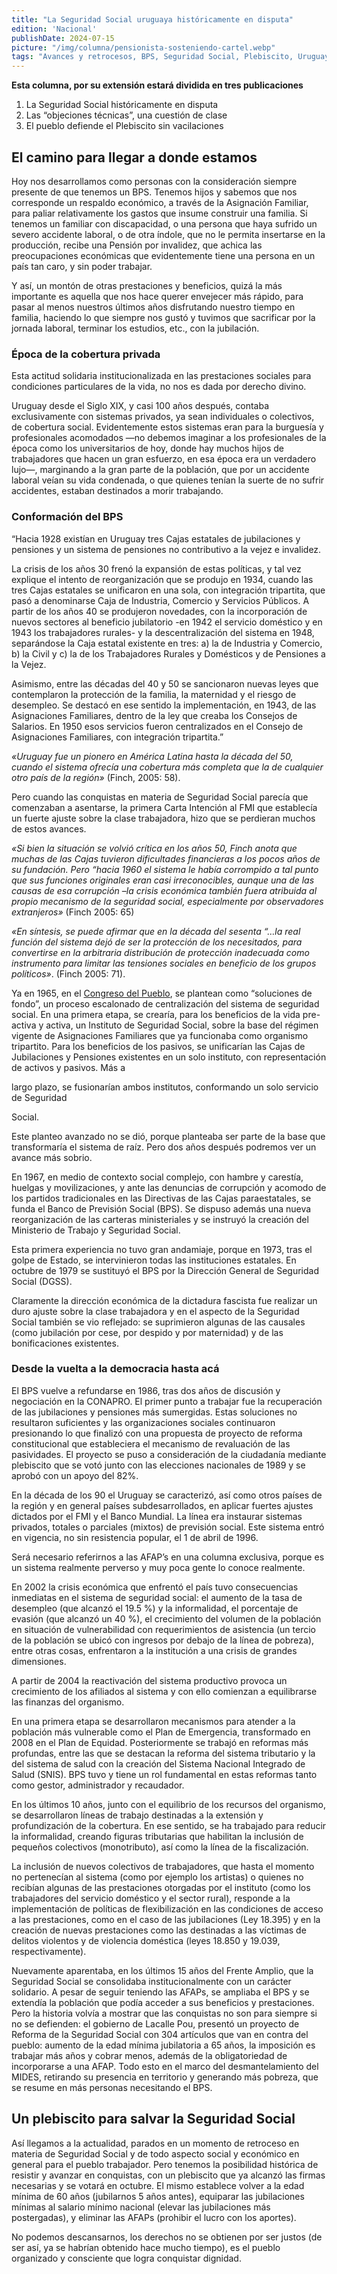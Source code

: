 ```yaml
---
title: "La Seguridad Social uruguaya históricamente en disputa"
edition: 'Nacional'
publishDate: 2024-07-15
picture: "/img/columna/pensionista-sosteniendo-cartel.webp"
tags: "Avances y retrocesos, BPS, Seguridad Social, Plebiscito, Uruguay"
---
```

**Esta columna, por su extensión estará dividida en tres publicaciones**

1. La Seguridad Social históricamente en disputa
2. Las “objeciones técnicas”, una cuestión de clase
3. El pueblo defiende el Plebiscito sin vacilaciones


## El camino para llegar a donde estamos

Hoy nos desarrollamos como personas con la consideración siempre presente de que tenemos un BPS. Tenemos hijos y sabemos que nos corresponde un respaldo económico, a través de la Asignación Familiar, para paliar relativamente los gastos que insume construir una familia. Si tenemos un familiar con discapacidad, o una persona que haya sufrido un severo accidente laboral, o de otra índole, que no le permita insertarse en la producción, recibe una Pensión por invalidez, que achica las preocupaciones económicas que evidentemente tiene una persona en un país tan caro, y sin poder trabajar.

Y así, un montón de otras prestaciones y beneficios, quizá la más importante es aquella que nos hace querer envejecer más rápido, para pasar al menos nuestros últimos años disfrutando nuestro tiempo en familia, haciendo lo que siempre nos gustó y tuvimos que sacrificar por la jornada laboral, terminar los estudios, etc., con la jubilación.


### Época de la cobertura privada

Esta actitud solidaria institucionalizada en las prestaciones sociales para condiciones particulares de la vida, no nos es dada por derecho divino.

Uruguay desde el Siglo XIX, y casi 100 años después, contaba exclusivamente con sistemas privados, ya sean individuales o colectivos, de cobertura social. Evidentemente estos sistemas eran para la burguesía y profesionales acomodados —no debemos imaginar a los profesionales de la época como los universitarios de hoy, donde hay muchos hijos de trabajadores que hacen un gran esfuerzo, en esa época era un verdadero lujo—, marginando a la gran parte de la población, que por un accidente laboral veían su vida condenada, o que quienes tenían la suerte de no sufrir accidentes, estaban destinados a morir trabajando.


### Conformación del BPS

“Hacia 1928 existían en Uruguay tres Cajas estatales de jubilaciones y pensiones y un sistema de pensiones no contributivo a la vejez e invalidez.

La crisis de los años 30 frenó la expansión de estas políticas, y tal vez explique el intento de reorganización que se produjo en 1934, cuando las tres Cajas estatales se unificaron en una sola, con integración tripartita, que pasó a denominarse Caja de Industria, Comercio y Servicios Públicos. A partir de los años 40 se produjeron novedades, con la incorporación de nuevos sectores al beneficio jubilatorio -en 1942 el servicio doméstico y en 1943 los trabajadores rurales- y la descentralización del sistema en 1948, separándose la Caja estatal existente en tres: a) la de Industria y Comercio, b) la Civil y c) la de los Trabajadores Rurales y Domésticos y de Pensiones a la Vejez.

Asimismo, entre las décadas del 40 y 50 se sancionaron nuevas leyes que contemplaron la protección de la familia, la maternidad y el riesgo de desempleo. Se destacó en ese sentido la implementación, en 1943, de las Asignaciones Familiares, dentro de la ley que creaba los Consejos de Salarios. En 1950 esos servicios fueron centralizados en el Consejo de Asignaciones Familiares, con integración tripartita.”

_«Uruguay fue un pionero en América Latina hasta la década del 50, cuando el sistema ofrecía una cobertura más completa que la de cualquier otro país de la región»_ (Finch, 2005: 58).

Pero cuando las conquistas en materia de Seguridad Social parecía que comenzaban a asentarse, la primera Carta Intención al FMI que establecía un fuerte ajuste sobre la clase trabajadora, hizo que se perdieran muchos de estos avances.

_«Si bien la situación se volvió crítica en los años 50, Finch anota que muchas de las Cajas tuvieron dificultades financieras a los pocos años de su fundación. Pero “hacia 1960 el sistema le había corrompido a tal punto que sus funciones originales eran casi irreconocibles, aunque una de las causas de esa corrupción –la crisis económica también fuera atribuida al propio mecanismo de la seguridad social, especialmente por observadores extranjeros»_ (Finch 2005: 65)

_«En síntesis, se puede afirmar que en la década del sesenta “…la real función del sistema dejó de ser la protección de los necesitados, para convertirse en la arbitraria distribución de protección inadecuada como instrumento para limitar las tensiones sociales en beneficio de los grupos políticos»_. (Finch 2005: 71).

Ya en 1965, en el [Congreso del Pueblo](https://congresodelpueblo.uy/congreso-del-pueblo-1965/), se plantean como “soluciones de fondo”, un proceso escalonado de centralización del sistema de seguridad social. En una primera etapa, se crearía, para los beneficios de la vida pre-activa y activa, un Instituto de Seguridad Social, sobre la base del régimen vigente de Asignaciones Familiares que ya funcionaba como organismo tripartito. Para los beneficios de los pasivos, se unificarían las Cajas de Jubilaciones y Pensiones existentes en un solo instituto, con representación de activos y pasivos. Más a 

largo plazo, se fusionarían ambos institutos, conformando un solo servicio de Seguridad 

Social.

Este planteo avanzado no se dió, porque planteaba ser parte de la base que transformaría el sistema de raíz. Pero dos años después podremos ver un avance más sobrio.

En 1967, en medio de contexto social complejo, con hambre y carestía, huelgas y movilizaciones, y ante las denuncias de corrupción y acomodo de los partidos tradicionales en las Directivas de las Cajas paraestatales, se funda el Banco de Previsión Social (BPS). Se dispuso además una nueva reorganización de las carteras ministeriales y se instruyó la creación del Ministerio de Trabajo y Seguridad Social.

Esta primera experiencia no tuvo gran andamiaje, porque en 1973, tras el golpe de Estado, se intervinieron todas las instituciones estatales. En octubre de 1979 se sustituyó el BPS por la Dirección General de Seguridad Social (DGSS).

Claramente la dirección económica de la dictadura fascista fue realizar un duro ajuste sobre la clase trabajadora y en el aspecto de la Seguridad Social también se vio reflejado: se suprimieron algunas de las causales (como jubilación por cese, por despido y por maternidad) y de las bonificaciones existentes.


### Desde la vuelta a la democracia hasta acá

El BPS vuelve a refundarse en 1986, tras dos años de discusión y negociación en la CONAPRO. El primer punto a trabajar fue la recuperación de las jubilaciones y pensiones más sumergidas. Estas soluciones no resultaron suficientes y las organizaciones sociales continuaron presionando lo que finalizó con una propuesta de proyecto de reforma constitucional que estableciera el mecanismo de revaluación de las pasividades. El proyecto se puso a consideración de la ciudadanía mediante plebiscito que se votó junto con las elecciones nacionales de 1989 y se aprobó con un apoyo del 82%.

En la década de los 90 el Uruguay se caracterizó, así como otros países de la región y en general países subdesarrollados, en aplicar fuertes ajustes dictados por el FMI y el Banco Mundial. La línea era instaurar sistemas privados, totales o parciales (mixtos) de previsión social. Este sistema entró en vigencia, no sin resistencia popular, el 1 de abril de 1996.

Será necesario referirnos a las AFAP’s en una columna exclusiva, porque es un sistema realmente perverso y muy poca gente lo conoce realmente.

En 2002 la crisis económica que enfrentó el país tuvo consecuencias inmediatas en el sistema de seguridad social: el aumento de la tasa de desempleo (que alcanzó el 19.5 %) y la informalidad, el porcentaje de evasión (que alcanzó un 40 %), el crecimiento del volumen de la población en situación de vulnerabilidad con requerimientos de asistencia (un tercio de la población se ubicó con ingresos por debajo de la línea de pobreza), entre otras cosas, enfrentaron a la institución a una crisis de grandes dimensiones.

A partir de 2004 la reactivación del sistema productivo provoca un crecimiento de los afiliados al sistema y con ello comienzan a equilibrarse las finanzas del organismo.

En una primera etapa se desarrollaron mecanismos para atender a la población más vulnerable como el Plan de Emergencia, transformado en 2008 en el Plan de Equidad. Posteriormente se trabajó en reformas más profundas, entre las que se destacan la reforma del sistema tributario y la del sistema de salud con la creación del Sistema Nacional Integrado de Salud (SNIS). BPS tuvo y tiene un rol fundamental en estas reformas tanto como gestor, administrador y recaudador.

En los últimos 10 años, junto con el equilibrio de los recursos del organismo, se desarrollaron líneas de trabajo destinadas a la extensión y profundización de la cobertura. En ese sentido, se ha trabajado para reducir la informalidad, creando figuras tributarias que habilitan la inclusión de pequeños colectivos (monotributo), así como la línea de la fiscalización.

La inclusión de nuevos colectivos de trabajadores, que hasta el momento no pertenecían al sistema (como por ejemplo los artistas) o quienes no recibían algunas de las prestaciones otorgadas por el instituto (como los trabajadores del servicio doméstico y el sector rural), responde a la implementación de políticas de flexibilización en las condiciones de acceso a las prestaciones, como en el caso de las jubilaciones (Ley 18.395) y en la creación de nuevas prestaciones como las destinadas a las víctimas de delitos violentos y de violencia doméstica (leyes 18.850 y 19.039, respectivamente).

Nuevamente aparentaba, en los últimos 15 años del Frente Amplio, que la Seguridad Social se consolidaba institucionalmente con un carácter solidario. A pesar de seguir teniendo las AFAPs, se ampliaba el BPS y se extendía la población que podía acceder a sus beneficios y prestaciones. Pero la historia volvía a mostrar que las conquistas no son para siempre si no se defienden: el gobierno de Lacalle Pou, presentó un proyecto de Reforma de la Seguridad Social con 304 artículos que van en contra del pueblo: aumento de la edad mínima jubilatoria a 65 años, la imposición es trabajar más años y cobrar menos, además de la obligatoriedad de incorporarse a una AFAP. Todo esto en el marco del desmantelamiento del MIDES, retirando su presencia en territorio y generando más pobreza, que se resume en más personas necesitando el BPS.


## Un plebiscito para salvar la Seguridad Social

Así llegamos a la actualidad, parados en un momento de retroceso en materia de Seguridad Social y de todo aspecto social y económico en general para el pueblo trabajador. Pero tenemos la posibilidad histórica de resistir y avanzar en conquistas, con un plebiscito que ya alcanzó las firmas necesarias y se votará en octubre. El mismo establece volver a la edad mínima de 60 años (jubilarnos 5 años antes), equiparar las jubilaciones mínimas al salario mínimo nacional (elevar las jubilaciones más postergadas), y eliminar las AFAPs (prohibir el lucro con los aportes).

No podemos descansarnos, los derechos no se obtienen por ser justos (de ser así, ya se habrían obtenido hace mucho tiempo), es el pueblo organizado y consciente que logra conquistar dignidad.
